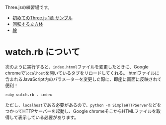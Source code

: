 Three.jsの練習場です。

- [初めてのThree.js 1章 サンプル](chapter_1.html)
- [回転する立方体](cube.html)
- [線](line.html)

# watch.rb について

次のように実行すると、`index.htmml`ファイルを変更したときに、Google chromeで`localhost`を開いているタブをリロードしてくれる。
htmlファイルに含まれるJavaScript内のパラメーターを変更した際に、即座に画面に反映されて便利！

```sh
ruby watch.rb . index
```

ただし、`localhost`である必要があるので、`python -m SimpleHTTPServer`などをつかってHTTPサーバーを起動し、Google chromeそこからHTMLファイルを取得して表示している必要があります。
